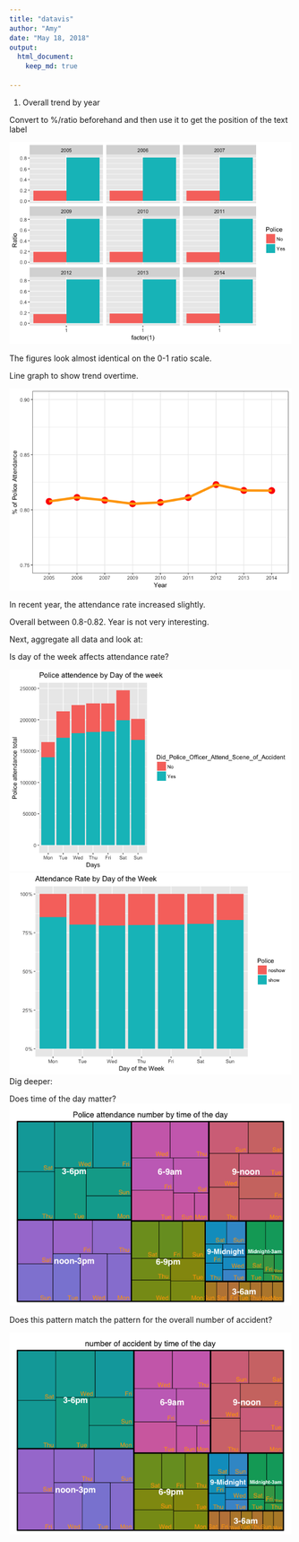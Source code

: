 ```yaml
---
title: "datavis"
author: "Amy"
date: "May 18, 2018"
output: 
  html_document:
    keep_md: true

---
```









1. Overall trend by year



Convert to %/ratio beforehand and then use it to get the position of the text label

![](datavis_files/figure-html/unnamed-chunk-3-1.png)<!-- -->

The figures look almost identical on the 0-1 ratio scale. 

Line graph to show trend overtime.

![](datavis_files/figure-html/unnamed-chunk-4-1.png)<!-- -->

In recent year, the attendance rate increased slightly.

Overall between 0.8-0.82. Year is not very interesting.

Next, aggregate all data and look at:

Is day of the week affects attendance rate?

![](datavis_files/figure-html/unnamed-chunk-5-1.png)<!-- -->![](datavis_files/figure-html/unnamed-chunk-5-2.png)<!-- -->
Dig deeper:

Does time of the day matter?
![](datavis_files/figure-html/unnamed-chunk-6-1.png)<!-- -->

Does this pattern match the pattern for the overall number of accident?

![](datavis_files/figure-html/unnamed-chunk-7-1.png)<!-- --><!--html_preserve--><div id="htmlwidget-c92069c43a39047635a4" style="width:672px;height:480px;" class="d3tree2 html-widget"></div>
<script type="application/json" data-for="htmlwidget-c92069c43a39047635a4">{"x":{"data":{"name":"Overall","id":1,"size":null,"children":[{"name":"3-6am","color":"#D3A362","h":0.1088757466483,"id":2,"size":46135,"stdErr":46135,"vColor":7,"vSize":46135,"w":0.282284012382488,"x0":0.717715987617512,"y0":0,"children":[{"name":"Fri","color":"#C18348","h":0.1088757466483,"id":3,"size":6707,"stdErr":6707,"vColor":1,"vSize":6707,"w":0.0410377993074531,"x0":0.759041363571372,"y0":0},{"name":"Mon","color":"#B78933","h":0.1088757466483,"id":4,"size":6183,"stdErr":6183,"vColor":1,"vSize":6183,"w":0.03783162563262,"x0":0.96216837436738,"y0":0},{"name":"Sat","color":"#BF8543","h":0.1088757466483,"id":5,"size":6754,"stdErr":6754,"vColor":1,"vSize":6754,"w":0.0413253759538599,"x0":0.717715987617512,"y0":0},{"name":"Sun","color":"#B48A2D","h":0.1088757466483,"id":6,"size":6490,"stdErr":6490,"vColor":1,"vSize":6490,"w":0.0397100518123409,"x0":0.922458322555039,"y0":0},{"name":"Thu","color":"#BC863D","h":0.1088757466483,"id":7,"size":6646,"stdErr":6646,"vColor":1,"vSize":6646,"w":0.0406645615323294,"x0":0.88179376102271,"y0":0},{"name":"Tue","color":"#B18B28","h":0.1088757466483,"id":8,"size":6662,"stdErr":6662,"vColor":1,"vSize":6662,"w":0.0407624599651487,"x0":0.841031301057561,"y0":0},{"name":"Wed","color":"#BA8738","h":0.1088757466483,"id":9,"size":6693,"stdErr":6693,"vColor":1,"vSize":6693,"w":0.0409521381787361,"x0":0.800079162878825,"y0":0}]},{"name":"3-6pm","color":"#00C1BA","h":0.546353607460376,"id":10,"size":359257,"stdErr":359257,"vColor":7,"vSize":359257,"w":0.43804459627263,"x0":0,"y0":0.453646392539624,"children":[{"name":"Fri","color":"#00A6AB","h":0.261106264104668,"id":11,"size":57232,"stdErr":57232,"vColor":1,"vSize":57232,"w":0.14601871933062,"x0":0.29202587694201,"y0":0.738893735895332},{"name":"Mon","color":"#00A89D","h":0.129453099023224,"id":12,"size":32814,"stdErr":32814,"vColor":1,"vSize":32814,"w":0.168862659685554,"x0":0.269181936587075,"y0":0.453646392539624},{"name":"Sat","color":"#00A7A8","h":0.277678996097215,"id":13,"size":60227,"stdErr":60227,"vColor":1,"vSize":60227,"w":0.144489105857097,"x0":0,"y0":0.722321003902785},{"name":"Sun","color":"#00A898","h":0.155794244332484,"id":14,"size":39491,"stdErr":39491,"vColor":1,"vSize":39491,"w":0.168862659685554,"x0":0.269181936587075,"y0":0.583099491562848},{"name":"Thu","color":"#00A7A4","h":0.268674611363161,"id":15,"size":58274,"stdErr":58274,"vColor":1,"vSize":58274,"w":0.144489105857097,"x0":0,"y0":0.453646392539624},{"name":"Tue","color":"#00A894","h":0.285247343355708,"id":16,"size":53392,"stdErr":53392,"vColor":1,"vSize":53392,"w":0.124692830729979,"x0":0.144489105857097,"y0":0.453646392539624},{"name":"Wed","color":"#00A8A0","h":0.261106264104668,"id":17,"size":57827,"stdErr":57827,"vColor":1,"vSize":57827,"w":0.147536771084913,"x0":0.144489105857097,"y0":0.738893735895332}]},{"name":"6-9am","color":"#E68ECF","h":0.570354379900374,"id":18,"size":246389,"stdErr":246389,"vColor":7,"vSize":246389,"w":0.2877818745757,"x0":0.43804459627263,"y0":0.429645620099626,"children":[{"name":"Fri","color":"#C872C1","h":0.185484939517941,"id":19,"size":44454,"stdErr":44454,"vColor":1,"vSize":44454,"w":0.159657415838937,"x0":0.43804459627263,"y0":0.602884230884829},{"name":"Mon","color":"#D06FB5","h":0.151308307181479,"id":20,"size":11664,"stdErr":11664,"vColor":1,"vSize":11664,"w":0.0513536884198347,"x0":0.674472782428496,"y0":0.429645620099626},{"name":"Sat","color":"#CA71BE","h":0.207415243121665,"id":21,"size":39892,"stdErr":39892,"vColor":1,"vSize":39892,"w":0.128124458736764,"x0":0.597702012111567,"y0":0.580953927281105},{"name":"Sun","color":"#D26FB1","h":0.151308307181479,"id":22,"size":17437,"stdErr":17437,"vColor":1,"vSize":17437,"w":0.0767707703169288,"x0":0.597702012111567,"y0":0.429645620099626},{"name":"Thu","color":"#CD70BB","h":0.21163082959723,"id":23,"size":45645,"stdErr":45645,"vColor":1,"vSize":45645,"w":0.143681608184022,"x0":0.582144862664308,"y0":0.78836917040277},{"name":"Tue","color":"#D36FAE","h":0.173238610785203,"id":24,"size":41519,"stdErr":41519,"vColor":1,"vSize":41519,"w":0.159657415838937,"x0":0.43804459627263,"y0":0.429645620099626},{"name":"Wed","color":"#CE6FB8","h":0.21163082959723,"id":25,"size":45778,"stdErr":45778,"vColor":1,"vSize":45778,"w":0.144100266391678,"x0":0.43804459627263,"y0":0.78836917040277}]},{"name":"6-9pm","color":"#A1B453","h":0.429645620099626,"id":26,"size":180373,"stdErr":180373,"vColor":7,"vSize":180373,"w":0.279671391344882,"x0":0.43804459627263,"y0":0,"children":[{"name":"Fri","color":"#789C29","h":0.200953707562023,"id":27,"size":26763,"stdErr":26763,"vColor":1,"vSize":26763,"w":0.0887208459362178,"x0":0.542425767142625,"y0":0.228691912537602},{"name":"Mon","color":"#8B9815","h":0.108169776448052,"id":28,"size":21227,"stdErr":21227,"vColor":1,"vSize":21227,"w":0.130728293188926,"x0":0.586987694428586,"y0":0},{"name":"Sat","color":"#7D9C24","h":0.200953707562023,"id":29,"size":31487,"stdErr":31487,"vColor":1,"vSize":31487,"w":0.104381170869996,"x0":0.43804459627263,"y0":0.228691912537602},{"name":"Sun","color":"#909711","h":0.114782041255843,"id":30,"size":25663,"stdErr":25663,"vColor":1,"vSize":25663,"w":0.148943098155956,"x0":0.43804459627263,"y0":0.11390987128176},{"name":"Thu","color":"#839A1F","h":0.200953707562023,"id":31,"size":26114,"stdErr":26114,"vColor":1,"vSize":26114,"w":0.0865693745386687,"x0":0.631146613078843,"y0":0.228691912537602},{"name":"Tue","color":"#94960E","h":0.12052213608955,"id":32,"size":23651,"stdErr":23651,"vColor":1,"vSize":23651,"w":0.130728293188926,"x0":0.586987694428586,"y0":0.108169776448052},{"name":"Wed","color":"#87991A","h":0.11390987128176,"id":33,"size":25468,"stdErr":25468,"vColor":1,"vSize":25468,"w":0.148943098155956,"x0":0.43804459627263,"y0":0}]},{"name":"9-Midnight","color":"#5BB5E2","h":0.320769873451325,"id":34,"size":71657,"stdErr":71657,"vColor":7,"vSize":71657,"w":0.148816796828292,"x0":0.717715987617512,"y0":0.1088757466483,"children":[{"name":"Fri","color":"#00A0C5","h":0.101440690882432,"id":35,"size":9751,"stdErr":9751,"vColor":1,"vSize":9751,"w":0.0640359506547962,"x0":0.717715987617512,"y0":0.204927628395556},{"name":"Mon","color":"#2A9ACD","h":0.0678738299663901,"id":36,"size":8638,"stdErr":8638,"vColor":1,"vSize":8638,"w":0.084780846173496,"x0":0.781751938272308,"y0":0.238494489311599},{"name":"Sat","color":"#009EC7","h":0.123277300821637,"id":37,"size":14395,"stdErr":14395,"vColor":1,"vSize":14395,"w":0.0777885104885168,"x0":0.717715987617512,"y0":0.306368319277989},{"name":"Sun","color":"#3B99CF","h":0.123277300821637,"id":38,"size":13144,"stdErr":13144,"vColor":1,"vSize":13144,"w":0.0710282863397753,"x0":0.795504498106029,"y0":0.306368319277988},{"name":"Thu","color":"#009DCA","h":0.0960518817472563,"id":39,"size":9233,"stdErr":9233,"vColor":1,"vSize":9233,"w":0.0640359506547962,"x0":0.717715987617512,"y0":0.1088757466483},{"name":"Tue","color":"#4797D1","h":0.0623499468376134,"id":40,"size":7935,"stdErr":7935,"vColor":1,"vSize":7935,"w":0.084780846173496,"x0":0.781751938272308,"y0":0.1088757466483},{"name":"Wed","color":"#129CCC","h":0.0672687958256848,"id":41,"size":8561,"stdErr":8561,"vColor":1,"vSize":8561,"w":0.084780846173496,"x0":0.781751938272308,"y0":0.171225693485914}]},{"name":"9-noon","color":"#EC929B","h":0.570354379900374,"id":42,"size":234738,"stdErr":234738,"vColor":7,"vSize":234738,"w":0.27417352915167,"x0":0.72582647084833,"y0":0.429645620099626,"children":[{"name":"Fri","color":"#D07871","h":0.132670810931301,"id":43,"size":32323,"stdErr":32323,"vColor":1,"vSize":32323,"w":0.16230174221793,"x0":0.83769825778207,"y0":0.684208739053909},{"name":"Mon","color":"#D47483","h":0.12238074741601,"id":44,"size":29816,"stdErr":29816,"vColor":1,"vSize":29816,"w":0.16230174221793,"x0":0.83769825778207,"y0":0.429645620099626},{"name":"Sat","color":"#D17776","h":0.183120450014789,"id":45,"size":35819,"stdErr":35819,"vColor":1,"vSize":35819,"w":0.130305729913803,"x0":0.869694270086197,"y0":0.816879549985211},{"name":"Sun","color":"#D57388","h":0.183120450014789,"id":46,"size":39547,"stdErr":39547,"vColor":1,"vSize":39547,"w":0.143867799237867,"x0":0.72582647084833,"y0":0.816879549985211},{"name":"Thu","color":"#D3767B","h":0.19359612318366,"id":47,"size":32511,"stdErr":32511,"vColor":1,"vSize":32511,"w":0.111871786933739,"x0":0.72582647084833,"y0":0.429645620099626},{"name":"Tue","color":"#D5728D","h":0.132182371538274,"id":48,"size":32204,"stdErr":32204,"vColor":1,"vSize":32204,"w":0.16230174221793,"x0":0.83769825778207,"y0":0.552026367515635},{"name":"Wed","color":"#D3757F","h":0.193637806701925,"id":49,"size":32518,"stdErr":32518,"vColor":1,"vSize":32518,"w":0.111871786933739,"x0":0.72582647084833,"y0":0.623241743283286}]},{"name":"Midnight-3am","color":"#53BF82","h":0.320769873451325,"id":50,"size":64266,"stdErr":64266,"vColor":7,"vSize":64266,"w":0.133467215554196,"x0":0.866532784445804,"y0":0.1088757466483,"children":[{"name":"Fri","color":"#41A354","h":0.0968601085935017,"id":51,"size":5621,"stdErr":5621,"vColor":1,"vSize":5621,"w":0.0386594380546562,"x0":0.928829769615801,"y0":0.153009435478834},{"name":"Mon","color":"#00A667","h":0.17977607602729,"id":52,"size":18933,"stdErr":18933,"vColor":1,"vSize":18933,"w":0.070157554336376,"x0":0.866532784445804,"y0":0.249869544072335},{"name":"Sat","color":"#38A458","h":0.0773140049583446,"id":53,"size":7230,"stdErr":7230,"vColor":1,"vSize":7230,"w":0.0622969851699969,"x0":0.866532784445804,"y0":0.172555539113991},{"name":"Sun","color":"#00A66C","h":0.17977607602729,"id":54,"size":17085,"stdErr":17085,"vColor":1,"vSize":17085,"w":0.0633096612178199,"x0":0.93669033878218,"y0":0.249869544072335},{"name":"Thu","color":"#2AA55E","h":0.0441336888305334,"id":55,"size":4715,"stdErr":4715,"vColor":1,"vSize":4715,"w":0.0711702303841991,"x0":0.928829769615801,"y0":0.1088757466483},{"name":"Tue","color":"#00A770","h":0.0636797924656905,"id":56,"size":5955,"stdErr":5955,"vColor":1,"vSize":5955,"w":0.0622969851699969,"x0":0.866532784445804,"y0":0.1088757466483},{"name":"Wed","color":"#19A562","h":0.0968601085935017,"id":57,"size":4727,"stdErr":4727,"vColor":1,"vSize":4727,"w":0.0325107923295428,"x0":0.967489207670457,"y0":0.153009435478834}]},{"name":"noon-3pm","color":"#B79FEB","h":0.453646392539624,"id":58,"size":298297,"stdErr":298297,"vColor":7,"vSize":298297,"w":0.43804459627263,"x0":0,"y0":0,"children":[{"name":"Fri","color":"#AC7DD2","h":0.208133581202873,"id":59,"size":43092,"stdErr":43092,"vColor":1,"vSize":43092,"w":0.137924493426733,"x0":0,"y0":0},{"name":"Mon","color":"#9884D6","h":0.265206030778092,"id":60,"size":35401,"stdErr":35401,"vColor":1,"vSize":35401,"w":0.0889240097493919,"x0":0.349120586523238,"y0":0},{"name":"Sat","color":"#A77FD4","h":0.245512811336751,"id":61,"size":50831,"stdErr":50831,"vColor":1,"vSize":50831,"w":0.137924493426733,"x0":0,"y0":0.208133581202873},{"name":"Sun","color":"#9187D7","h":0.188440361761532,"id":62,"size":42165,"stdErr":42165,"vColor":1,"vSize":42165,"w":0.149061359756137,"x0":0.288983236516493,"y0":0.265206030778092},{"name":"Thu","color":"#A281D5","h":0.188440361761532,"id":63,"size":42730,"stdErr":42730,"vColor":1,"vSize":42730,"w":0.15105874308976,"x0":0.137924493426733,"y0":0.265206030778092},{"name":"Tue","color":"#8B88D7","h":0.265206030778092,"id":64,"size":41983,"stdErr":41983,"vColor":1,"vSize":41983,"w":0.105457379772004,"x0":0.243663206751234,"y0":0},{"name":"Wed","color":"#9D83D5","h":0.265206030778092,"id":65,"size":42095,"stdErr":42095,"vColor":1,"vSize":42095,"w":0.105738713324501,"x0":0.137924493426733,"y0":0}]}]},"meta":{"type":"index","vSize":"accidentbyhour","vColor":null,"stdErr":"accidentbyhour","algorithm":"pivotSize","vpCoorX":[0.0281214848143982,0.971878515185602],"vpCoorY":[0.0196850393700787,0.910314960629921],"aspRatio":1.48351162585094,"range":null,"mapping":[null,null,null],"draw":true},"legend":null,"options":{"celltext":"name","id":"id","valueField":"size","clickAction":null}},"evals":[],"jsHooks":[]}</script><!--/html_preserve-->
